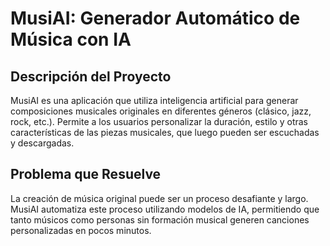 # MusiAI: Generador Automático de Música con IA

## Descripción del Proyecto
MusiAI es una aplicación que utiliza inteligencia artificial para generar composiciones musicales originales en diferentes géneros (clásico, jazz, rock, etc.). Permite a los usuarios personalizar la duración, estilo y otras características de las piezas musicales, que luego pueden ser escuchadas y descargadas.

## Problema que Resuelve
La creación de música original puede ser un proceso desafiante y largo. MusiAI automatiza este proceso utilizando modelos de IA, permitiendo que tanto músicos como personas sin formación musical generen canciones personalizadas en pocos minutos.
